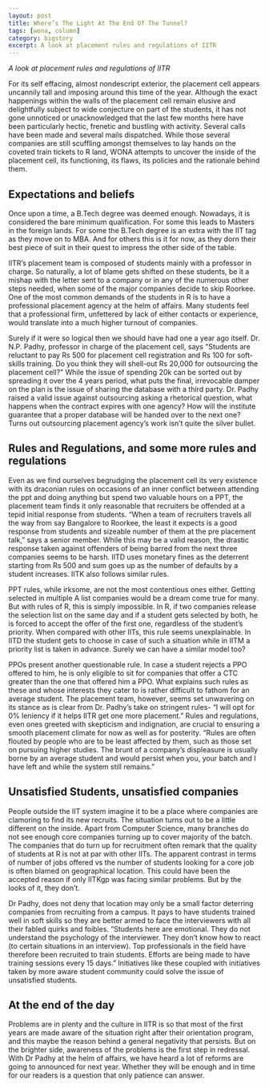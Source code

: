 ```yaml
---
layout: post
title: Where’s The Light At The End Of The Tunnel?
tags: [wona, column]
category: bigstory
excerpt: A look at placement rules and regulations of IITR
---
```

_A look at placement rules and regulations of IITR_

For its self effacing, almost nondescript exterior, the placement cell appears uncannily tall and imposing around this time of the year. Although the exact happenings within the walls of the placement cell remain elusive and delightfully subject to wide conjecture on part of the students, it has not gone unnoticed or unacknowledged that the last few months here have been particularly hectic, frenetic and bustling with activity. Several calls have been made and several mails dispatched.
While those several companies are still scuffling amongst themselves to lay hands on the coveted train tickets to R land, WONA attempts to uncover the inside of the placement cell, its functioning, its flaws, its policies and the rationale behind them.

## Expectations and beliefs
Once upon a time, a B.Tech degree was deemed enough. Nowadays, it is considered the bare minimum qualification. For some this leads to Masters in the foreign lands. For some the B.Tech degree is an extra with the IIT tag as they move on to MBA. And for others this is it for now, as they dorn their best piece of suit in their quest to impress the other side of the table. 

IITR’s placement team is composed of students mainly with a professor in charge. So naturally, a lot of blame gets shifted on these students, be it a mishap with the letter sent to a company or in any of the numerous other steps needed, when some of the major companies decide to skip Roorkee. One of the most common demands of the students in R is to have a professional placement agency at the helm of affairs. Many students feel that a professional firm, unfettered by lack of either
contacts or experience, would translate into a much higher turnout of companies. 

Surely if it were so logical then we should have had one a year ago itself. Dr. N.P. Padhy, professor in charge of the placement cell, says "Students are reluctant to pay Rs 500 for placement cell registration and Rs 100 for soft-skills training. Do you think they will shell-out Rs 20,000 for outsourcing the placement cell?" While the issue of spending 20k can be sorted out by spreading it over the 4 years period, what puts the final, irrevocable damper on the plan is the issue
of sharing the database with a third party. Dr. Padhy raised a valid issue against outsourcing asking a rhetorical question, what happens when the contract expires with one agency? How will the institute guarantee that a proper database will be handed over to the next one? Turns out outsourcing placement agency’s work isn’t quite the silver bullet.

## Rules and Regulations, and some more rules and regulations
Even as we find ourselves begrudging the placement cell its very existence with its draconian rules on occasions of an inner conflict between attending the ppt and doing anything but spend two valuable hours on a PPT, the placement team finds it only reasonable that recruiters be offended at a tepid initial response from students. “When a team of recruiters travels all the way from say Bangalore to Roorkee, the least it expects is a good response from students and
sizeable number of them at the pre placement talk,” says a senior member. While this may be a valid reason, the drastic response taken against offenders of being barred from the next three companies seems to be harsh. IITD uses monetary fines as the deterrent starting from Rs 500 and sum goes up as the number of defaults by a student increases. IITK also follows similar rules.

PPT rules, while irksome, are not the most contentious ones either. Getting selected in multiple A list companies would be a dream come true for many. But with rules of R, this is simply impossible. In R, if two companies release the selection list on the same day and if a student gets selected by both, he is forced to accept the offer of the first one, regardless of the student’s priority. When compared with other IITs, this rule seems unexplainable. In IITD the student gets to choose
in case of such a situation while in IITM a priority list is taken in advance. Surely we can have a similar model too? 

PPOs present another questionable rule. In case a student rejects a PPO offered to him, he is only eligible to sit for companies that offer a CTC greater than the one that offered him a PPO. What explains such rules as these and whose interests they cater to is rather difficult to fathom for an average student. The placement team, however, seems set unwavering on its stance as is clear from Dr. Padhy’s take on stringent rules- “I will opt for 0% leniency if it helps IITR get one more
placement.”  Rules and regulations, even ones greeted with skepticism and indignation, are crucial to ensuring a smooth placement climate for now as well as for posterity.  “Rules are often flouted by people who are to be least affected by them, such as those set on pursuing higher studies. The brunt of a company’s displeasure is usually borne by an average student and would persist when you, your batch and I have left and while the system still remains.”


## Unsatisfied Students, unsatisfied companies
People outside the IIT system imagine it to be a place where companies are clamoring to find its new recruits. The situation turns out to be a little different on the inside. Apart from Computer Science, many branches do not see enough core companies turning up to cover majority of the batch. The companies that do turn up for recruitment often remark that the quality of students at R is not at par with other IITs. The apparent contrast in terms of number of jobs offered vs the number of
students looking for a core job is often blamed on geographical location. This could have been the accepted reason if only IITKgp was facing similar problems. But by the looks of it, they don’t.

Dr Padhy, does not deny that location may only be a small factor deterring companies from recruiting from a campus. It pays to have students trained well in soft skills so they are better armed to face the interviewers with all their fabled quirks and foibles. “Students here are emotional. They do not understand the psychology of the interviewer. They don’t know how to react (to certain situations in an interview). Top professionals in the field have therefore been recruited to
train students. Efforts are being made to have training sessions every 15 days.” Initiatives like these coupled with initiatives taken by more aware student community could solve the issue of unsatisfied students.


## At the end of the day
Problems are in plenty and the culture in IITR is so that most of the first years are made aware of the situation right after their orientation program, and this maybe the reason behind a general negativity that persists. But on the brighter side, awareness of the problems is the first step in redressal. With Dr Padhy at the helm of affairs, we have heard a lot of reforms are going to announced for next year. Whether they will  be enough and in time for our readers is a question
that only patience can answer.
